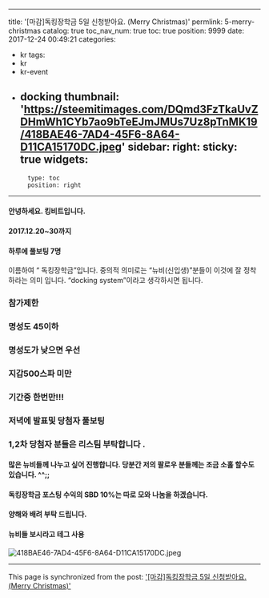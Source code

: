 
---
title: '[마감]독킹장학금 5일 신청받아요. (Merry Christmas)'
permlink: 5-merry-christmas
catalog: true
toc_nav_num: true
toc: true
position: 9999
date: 2017-12-24 00:49:21
categories:
- kr
tags:
- kr
- kr-event
- docking
thumbnail: 'https://steemitimages.com/DQmd3FzTkaUvZDHmWh1CYb7ao9bTeEJmJMUs7Uz8pTnMK19/418BAE46-7AD4-45F6-8A64-D11CA15170DC.jpeg'
sidebar:
    right:
        sticky: true
widgets:
    -
        type: toc
        position: right
---


#### 안녕하세요. 킹비트입니다.  
#### 2017.12.20~30까지
#### 하루에 풀보팅 7명 
이름하여 “ 독킹장학금”입니다. 중의적 의미로는 “뉴비(신입생)”분들이 이것에 잘 정착하라는 의미 입니다. “docking system”이라고 생각하시면 됩니다. 

### 참가제한
### 명성도 45이하
### 명성도가 낮으면 우선
### 지갑500스파 미만 
### 기간중 한번만!!!
### 저녁에 발표및 당첨자 풀보팅
### 1,2차 당첨자 분들은 리스팀 부탁합니다 .

#### 많은 뉴비들께 나누고 싶어 진행합니다. 당분간 저의 팔로우 분들께는 조금 소홀 할수도 있습니다. ^^;;
#### 독킹장학금 포스팅 수익의 SBD 10%는 따로 모와 나눔을 하겠습니다. 
#### 양해와 배려 부탁 드립니다. 
#### 뉴비들 보시라고 테그 사용

![418BAE46-7AD4-45F6-8A64-D11CA15170DC.jpeg](https://steemitimages.com/DQmd3FzTkaUvZDHmWh1CYb7ao9bTeEJmJMUs7Uz8pTnMK19/418BAE46-7AD4-45F6-8A64-D11CA15170DC.jpeg)

- - -

This page is synchronized from the post: ['[마감]독킹장학금 5일 신청받아요. (Merry Christmas)'](https://steemit.com/@kingbit/5-merry-christmas)

